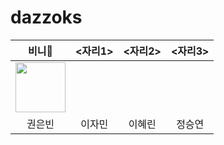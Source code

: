 # dazzoks

<div align="center">

| 비니🥐 | <자리1> | <자리2> | <자리3> |
| :---: | :---: | :---: | :---: |
| <a href="https://github.com/eunbeann"><img src="https://avatars.githubusercontent.com/u/65286685?v=4" width="80px"/></a>  |  |  |  |
| 권은빈  | 이자민 | 이혜린 | 정승연 |

</div>
